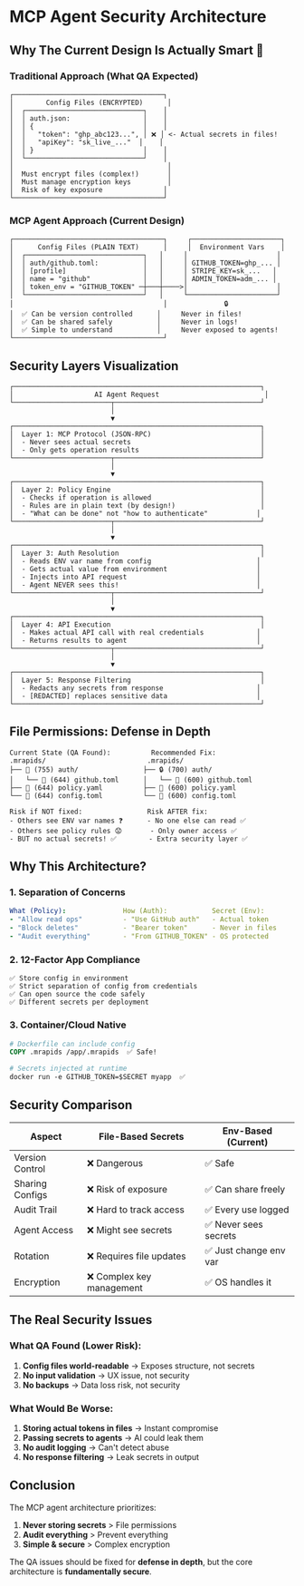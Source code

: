 # MCP Agent Security Architecture

## Why The Current Design Is Actually Smart 🧠

### Traditional Approach (What QA Expected)
```
┌─────────────────────────────────────┐
│        Config Files (ENCRYPTED)      │
│  ┌─────────────────────────────┐    │
│  │ auth.json:                  │    │
│  │ {                           │    │
│  │   "token": "ghp_abc123...", │ ❌ │ <- Actual secrets in files!
│  │   "apiKey": "sk_live_..."  │    │
│  │ }                           │    │
│  └─────────────────────────────┘    │
│                                      │
│  Must encrypt files (complex!)       │
│  Must manage encryption keys         │
│  Risk of key exposure               │
└─────────────────────────────────────┘
```

### MCP Agent Approach (Current Design)
```
┌─────────────────────────────────────┐     ┌──────────────────────┐
│      Config Files (PLAIN TEXT)      │     │  Environment Vars    │
│  ┌─────────────────────────────┐   │     │                      │
│  │ auth/github.toml:           │   │     │ GITHUB_TOKEN=ghp_... │
│  │ [profile]                   │   │     │ STRIPE_KEY=sk_...   │
│  │ name = "github"             │   │     │ ADMIN_TOKEN=adm_... │
│  │ token_env = "GITHUB_TOKEN" ─┼───┼────>│                      │
│  └─────────────────────────────┘   │     └──────────────────────┘
│                                     │              🔒
│  ✅ Can be version controlled      │     Never in files!
│  ✅ Can be shared safely           │     Never in logs!
│  ✅ Simple to understand           │     Never exposed to agents!
└─────────────────────────────────────┘
```

## Security Layers Visualization

```
┌─────────────────────────────────────────────────────────────┐
│                    AI Agent Request                          │
└────────────────────────┬────────────────────────────────────┘
                         │
                         ▼
┌─────────────────────────────────────────────────────────────┐
│  Layer 1: MCP Protocol (JSON-RPC)                           │
│  - Never sees actual secrets                                │
│  - Only gets operation results                              │
└────────────────────────┬────────────────────────────────────┘
                         │
                         ▼
┌─────────────────────────────────────────────────────────────┐
│  Layer 2: Policy Engine                                     │
│  - Checks if operation is allowed                           │
│  - Rules are in plain text (by design!)                     │
│  - "What can be done" not "how to authenticate"            │
└────────────────────────┬────────────────────────────────────┘
                         │
                         ▼
┌─────────────────────────────────────────────────────────────┐
│  Layer 3: Auth Resolution                                   │
│  - Reads ENV var name from config                          │
│  - Gets actual value from environment                      │
│  - Injects into API request                                │
│  - Agent NEVER sees this!                                  │
└────────────────────────┬────────────────────────────────────┘
                         │
                         ▼
┌─────────────────────────────────────────────────────────────┐
│  Layer 4: API Execution                                     │
│  - Makes actual API call with real credentials             │
│  - Returns results to agent                                │
└────────────────────────┬────────────────────────────────────┘
                         │
                         ▼
┌─────────────────────────────────────────────────────────────┐
│  Layer 5: Response Filtering                                │
│  - Redacts any secrets from response                       │
│  - [REDACTED] replaces sensitive data                      │
└─────────────────────────────────────────────────────────────┘
```

## File Permissions: Defense in Depth

```
Current State (QA Found):          Recommended Fix:
.mrapids/                         .mrapids/
├── 📁 (755) auth/                ├── 🔒 (700) auth/
│   └── 📄 (644) github.toml      │   └── 🔐 (600) github.toml
├── 📄 (644) policy.yaml          ├── 🔐 (600) policy.yaml
└── 📄 (644) config.toml          └── 🔐 (600) config.toml

Risk if NOT fixed:                Risk AFTER fix:
- Others see ENV var names ❓      - No one else can read ✅
- Others see policy rules 😟       - Only owner access ✅
- BUT no actual secrets! ✅        - Extra security layer ✅
```

## Why This Architecture?

### 1. **Separation of Concerns**
```yaml
What (Policy):              How (Auth):           Secret (Env):
- "Allow read ops"          - "Use GitHub auth"   - Actual token
- "Block deletes"           - "Bearer token"      - Never in files
- "Audit everything"        - "From GITHUB_TOKEN" - OS protected
```

### 2. **12-Factor App Compliance**
```
✅ Store config in environment
✅ Strict separation of config from credentials  
✅ Can open source the code safely
✅ Different secrets per deployment
```

### 3. **Container/Cloud Native**
```dockerfile
# Dockerfile can include config
COPY .mrapids /app/.mrapids  ✅ Safe!

# Secrets injected at runtime
docker run -e GITHUB_TOKEN=$SECRET myapp  ✅ 
```

## Security Comparison

| Aspect | File-Based Secrets | Env-Based (Current) |
|--------|-------------------|---------------------|
| Version Control | ❌ Dangerous | ✅ Safe |
| Sharing Configs | ❌ Risk of exposure | ✅ Can share freely |
| Audit Trail | ❌ Hard to track access | ✅ Every use logged |
| Agent Access | ❌ Might see secrets | ✅ Never sees secrets |
| Rotation | ❌ Requires file updates | ✅ Just change env var |
| Encryption | ❌ Complex key management | ✅ OS handles it |

## The Real Security Issues

### What QA Found (Lower Risk):
1. **Config files world-readable** → Exposes structure, not secrets
2. **No input validation** → UX issue, not security
3. **No backups** → Data loss risk, not security

### What Would Be Worse:
1. **Storing actual tokens in files** → Instant compromise
2. **Passing secrets to agents** → AI could leak them
3. **No audit logging** → Can't detect abuse
4. **No response filtering** → Leak secrets in output

## Conclusion

The MCP agent architecture prioritizes:
1. **Never storing secrets** > File permissions
2. **Audit everything** > Prevent everything  
3. **Simple & secure** > Complex encryption

The QA issues should be fixed for **defense in depth**, but the core architecture is **fundamentally secure**.